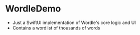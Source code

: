 # WordleDemo
- Just a SwiftUI implementation of Wordle's core logic and UI
- Contains a wordlist of thousands of words
